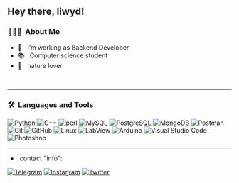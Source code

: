 ## Hey there, liwyd!

### 👨🏻‍💻 &nbsp;About Me


- 🔭 &nbsp; I’m working as Backend Developer
- 📚 &nbsp; Computer science student
- ‍🌱 &nbsp; nature lover

&nbsp;

---

### 🛠 &nbsp;Languages and Tools

  ![Python](https://img.shields.io/badge/-Python-333333?style=flat&logo=python)
  ![C++](https://img.shields.io/badge/-C++-333333?style=flat&logo=Cplusplus)
  ![perl](https://img.shields.io/badge/-PERL-333333?style=flat&logo=PERL)
  ![MySQL](https://img.shields.io/badge/-MySQL-333333?style=flat&logo=mysql)
  ![PostgreSQL](https://img.shields.io/badge/-PostgreSQL-333333?style=flat&logo=PostgreSQL)
  ![MongoDB](https://img.shields.io/badge/-MongoDB-333333?style=flat&logo=mongodb) 
  ![Postman](https://img.shields.io/badge/-Postman-333333?style=flat&logo=Postman)
  ![Git](https://img.shields.io/badge/-Git-333333?style=flat&logo=git)
  ![GitHub](https://img.shields.io/badge/-GitHub-333333?style=flat&logo=github)
  ![Linux](https://img.shields.io/badge/-Linux-333333?style=flat&logo=linux)
  ![LabView](https://img.shields.io/badge/-LabView-333333?style=flat&logo=labview)
  ![Arduino](https://img.shields.io/badge/-ARDUINO-333333?style=flat&logo=ARDUINO)
  ![Visual Studio Code](https://img.shields.io/badge/-Visual%20Studio%20Code-333333?style=flat&logo=visual-studio-code&logoColor=007ACC)
  ![Photoshop](https://img.shields.io/badge/-Photoshop-333333?style=flat&logo=adobe-photoshop)

---

- &nbsp;contact "info": 

<p align="left">
<a href="https://t.me/Liwyd"><img alt="Telegram" src="https://img.shields.io/badge/Telegram-liwyd-blue?&logo=Telegram"></a>
<a href="https://www.instagram.com/liwyd_"><img alt="Instagram" src="https://img.shields.io/badge/Instagram-Liwyd__-purple?&logo=Instagram"></a>
<a href="https://twitter.com/liwyd_"><img alt="Twitter" src="https://img.shields.io/badge/Twitter-liwyd__-black?&logo=twitter"></a>
</p>
